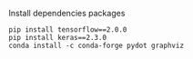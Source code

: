 Install dependencies packages
```shell
pip install tensorflow==2.0.0
pip install keras==2.3.0
conda install -c conda-forge pydot graphviz
```  